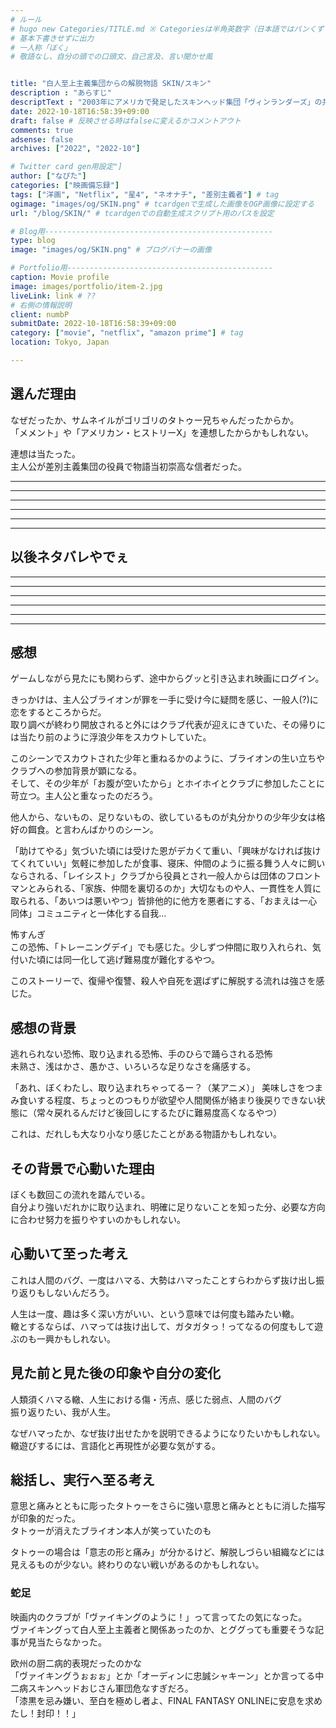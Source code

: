 ```yaml
---
# ルール
# hugo new Categories/TITLE.md ※ Categoriesは半角英数字（日本語ではパンくずリストが機能しない
# 基本下書きせずに出力
# 一人称「ぼく」
# 敬語なし、自分の頭での口頭文、自己言及、言い聞かせ風


title: "白人至上主義集団からの解脱物語 SKIN/スキン"
description : "あらすじ"
descriptText : "2003年にアメリカで発足したスキンヘッド集団「ヴィンランダーズ」の共同創設者ブライオン・ワイドナーの実話をもとに製作され、第91回アカデミー賞を受賞した短編映画を長編化した社会派ドラマ。白人至上主義者に育てられ、スキンヘッドに差別主義者の象徴ともいえる無数のタトゥーを入れたブライオン。シングルマザーのジュリーと出会ったブライオンは、これまでの憎悪と暴力に満ちた自身の悪行の数々を悔い、新たな人生を始めようと決意する。しかし、かつての同志たちは脱会を許さず、ブライオンに執拗な脅迫や暴力を浴びせてくる。そして彼らの暴力の矛先はジュリーたちにも向き始める。ブライオン役を「リトル・ダンサー」「ロケットマン」のジェイミー・ベル、ジュリー役を短編版「SKIN」にも出演したダニエル・マクドナルドがそれぞれ演じる。イスラエル出身のユダヤ人監督ガイ・ナティーブが、短編に続きメガホンをとった。劇場公開時には一部劇場で基になった短編版も上映。"
date: 2022-10-18T16:58:39+09:00
draft: false # 反映させる時はfalseに変えるかコメントアウト
comments: true
adsense: false
archives: ["2022", "2022-10"]

# Twitter card gen用設定"]
author: ["なぴた"]
categories: ["映画備忘録"]
tags: ["洋画", "Netflix", "星4", "ネオナチ", "差別主義者"] # tag
ogimage: "images/og/SKIN.png" # tcardgenで生成した画像をOGP画像に設定する
url: "/blog/SKIN/" # tcardgenでの自動生成スクリプト用のパスを設定

# Blog用---------------------------------------------------
type: blog
image: "images/og/SKIN.png" # ブログバナーの画像

# Portfolio用----------------------------------------------
caption: Movie profile
image: images/portfolio/item-2.jpg
liveLink: link # ??
# 右側の情報説明
client: numbP
submitDate: 2022-10-18T16:58:39+09:00
category: ["movie", "netflix", "amazon prime"] # tag
location: Tokyo, Japan

---
```




## 選んだ理由
なぜだったか、サムネイルがゴリゴリのタトゥー兄ちゃんだったからか。  
「メメント」や「アメリカン・ヒストリーX」を連想したからかもしれない。

連想は当たった。  
主人公が差別主義集団の役員で物語当初崇高な信者だった。



-------------------------
-------------------------
-------------------------
-------------------------
-------------------------
-------------------------
## 以後ネタバレやでぇ
-------------------------
-------------------------
-------------------------
-------------------------
-------------------------
-------------------------

## 感想
ゲームしながら見たにも関わらず、途中からグッと引き込まれ映画にログイン。

きっかけは、主人公ブライオンが罪を一手に受け今に疑問を感じ、一般人(?)に恋をするところからだ。  
取り調べが終わり開放されると外にはクラブ代表が迎えにきていた、その帰りには当たり前のように浮浪少年をスカウトしていた。  

このシーンでスカウトされた少年と重ねるかのように、ブライオンの生い立ちやクラブへの参加背景が顕になる。  
そして、その少年が「お腹が空いたから」とホイホイとクラブに参加したことに苛立つ。主人公と重なったのだろう。

他人から、ないもの、足りないもの、欲しているものが丸分かりの少年少女は格好の餌食。と言わんばかりのシーン。  

「助けてやる」気づいた頃には受けた恩がデカくて重い、「興味がなければ抜けてくれていい」気軽に参加したが食事、寝床、仲間のように振る舞う人々に飼いならされる、「レイシスト」クラブから役員とされ一般人からは団体のフロントマンとみられる、「家族、仲間を裏切るのか」大切なものや人、一貫性を人質に取られる、「あいつは悪いやつ」皆排他的に他方を悪者にする、「おまえは一心同体」コミュニティと一体化する自我…


怖すんぎ  
この恐怖、「トレーニングデイ」でも感じた。少しずつ仲間に取り入れられ、気付いた頃には同一化して逃げ難易度が難化するやつ。


このストーリーで、復帰や復讐、殺人や自死を選ばずに解脱する流れは強さを感じた。  


## 感想の背景
逃れられない恐怖、取り込まれる恐怖、手のひらで踊らされる恐怖  
未熟さ、浅はかさ、愚かさ、いろいろな足りなさを痛感する。

「あれ、ぼくわたし、取り込まれちゃってるー？（某アニメ）」
美味しさをつまみ食いする程度、ちょっとのつもりが欲望や人間関係が絡まり後戻りできない状態に（常々戻れるんだけど後回しにするたびに難易度高くなるやつ）

これは、だれしも大なり小なり感じたことがある物語かもしれない。


## その背景で心動いた理由
ぼくも数回この流れを踏んでいる。  
自分より強いだれかに取り込まれ、明確に足りないことを知った分、必要な方向に合わせ努力を振りやすいのかもしれない。


## 心動いて至った考え
これは人間のバグ、一度はハマる、大勢はハマったことすらわからず抜け出し振り返りもしないんだろう。

人生は一度、趣は多く深い方がいい、という意味では何度も踏みたい轍。  
轍とするならば、ハマっては抜け出して、ガタガタっ！ってなるの何度もして遊ぶのも一興かもしれない。



## 見た前と見た後の印象や自分の変化
人類須くハマる轍、人生における傷・汚点、感じた弱点、人間のバグ  
振り返りたい、我が人生。

なぜハマったか、なぜ抜け出せたかを説明できるようになりたいかもしれない。  
轍遊びするには、言語化と再現性が必要な気がする。

## 総括し、実行へ至る考え
意思と痛みとともに彫ったタトゥーをさらに強い意思と痛みとともに消した描写が印象的だった。  
タトゥーが消えたブライオン本人が笑っていたのも

タトゥーの場合は「意志の形と痛み」が分かるけど、解脱しづらい組織などには見えるものが少ない。終わりのない戦いがあるのかもしれない。


### 蛇足
映画内のクラブが「ヴァイキングのように！」って言ってたの気になった。  
ヴァイキングって白人至上主義者と関係あったのか、とググっても重要そうな記事が見当たらなかった。

欧州の厨二病的表現だったのかな  
「ヴァイキングうぉぉぉ」とか「オーディンに忠誠シャキーン」とか言ってる中二病スキンヘッドおじさん軍団危なすぎだろ。  
「漆黒を忌み嫌い、至白を極めし者よ、FINAL FANTASY ONLINEに安息を求めたし！封印！！」